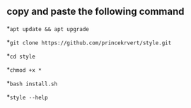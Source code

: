 
## copy and paste the following command 

*`apt update && apt upgrade`

*`git clone https://github.com/princekrvert/style.git`

*`cd style`

*`chmod +x *`

*`bash install.sh `

*`style --help`
